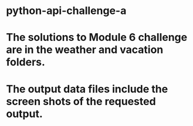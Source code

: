 # python-api-challenge-a
# The solutions to Module 6 challenge are in the weather and vacation folders.
# The output data files include the screen shots  of the requested output.
